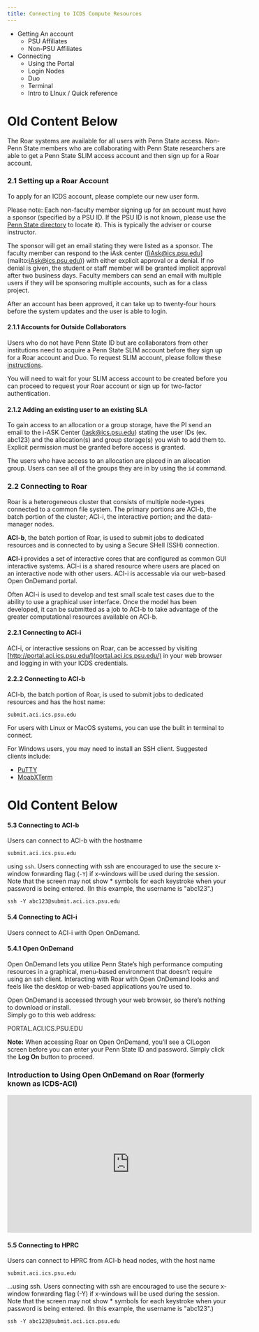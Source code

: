 ```yaml
---
title: Connecting to ICDS Compute Resources
---
```


 - Getting An account
	- PSU Affiliates
	- Non-PSU Affiliates
- Connecting
	- Using the Portal
	- Login Nodes
	- Duo
	- Terminal
	- Intro to LInux / Quick reference





# Old Content Below

The Roar systems are available for all users with Penn State access. Non-Penn 
State members who are collaborating with Penn State researchers are able to get 
a Penn State SLIM access account and then sign up for a Roar account.

### 2.1 Setting up a Roar Account

To apply for an ICDS account, please complete our new user form.

Please note: Each non-faculty member signing up for an account must have a 
sponsor (specified by a PSU ID. If the PSU ID is not known, please use the 
[Penn State directory](http://www.work.psu.edu/ldap/) to locate it). This is 
typically the adviser or course instructor.

The sponsor will get an email stating they were listed as a sponsor. The faculty 
member can respond to the iAsk center ([<span class="cmtt-10">iAsk@ics.psu.edu</span>]
(mailto:iAsk@ics.psu.edu)) with either explicit approval or a denial. If no 
denial is given, the student or staff member will be granted implicit approval 
after two business days. Faculty members can send an email with multiple users 
if they will be sponsoring multiple accounts, such as for a class project. 

After an account has been approved, it can take up to twenty-four hours before 
the system updates and the user is able to login.  

#### 2.1.1 Accounts for Outside Collaborators

Users who do not have Penn State ID but are collaborators from other institutions 
need to acquire a Penn State SLIM account before they sign up for a Roar account 
and Duo. To request SLIM account, please follow these [instructions](https://www.icds.psu.edu/computing-services/account-setup/).  

You will need to wait for your SLIM access account to be created before you can 
proceed to request your Roar account or sign up for two-factor authentication.

#### 2.1.2 Adding an existing user to an existing SLA

To gain access to an allocation or a group storage, have the PI send an email 
to the i-ASK Center ([iask@ics.psu.edu](mailto:iask@ics.psu.edu)) stating the 
user IDs (ex. abc123) and the allocation(s) and group storage(s) you wish to add 
them to. Explicit permission must be granted before access is granted.

The users who have access to an allocation are placed in an allocation group. 
Users can see all of the groups they are in by using the `id` command.

### 2.2 Connecting to Roar

Roar is a heterogeneous cluster that consists of multiple node-types connected to 
a common file system. The primary portions are ACI-b, the batch portion of the 
cluster; ACI-i, the interactive portion; and the data-manager nodes.

**ACI-b**, the batch portion of Roar, is used to submit jobs to dedicated resources 
and is connected to by using a Secure SHell (SSH) connection.

**ACI-i** provides a set of interactive cores that are configured as common GUI 
interactive systems. ACI-i is a shared resource where users are placed on an 
interactive node with other users. ACI-i is accessable via our web-based Open 
OnDemand portal.

Often ACI-i is used to develop and test small scale test cases due to the ability to use a graphical user interface. Once the model has been developed, it can be submitted as a job to ACI-b to take advantage of the greater computational resources available on ACI-b.  

#### 2.2.1 Connecting to ACI-i

ACI-i, or interactive sessions on Roar, can be accessed by visiting [http://portal.aci.ics.psu.edu/](portal.aci.ics.psu.edu/) in your web browser and
logging in with your ICDS credentials.

#### 2.2.2 Connecting to ACI-b

ACI-b, the batch portion of Roar, is used to submit jobs to dedicated resources 
and has the host name:

`submit.aci.ics.psu.edu`

For users with Linux or MacOS systems, you can use the built in terminal to connect. 

For Windows users, you may need to install an SSH client. Suggested clients include:
- [PuTTY](https://www.putty.org/)
- [MoabXTerm](https://mobaxterm.mobatek.net/)



# Old Content Below


#### 5.3 Connecting to ACI-b

Users can connect to ACI-b with the hostname

`submit.aci.ics.psu.edu`

using `ssh`. Users  connecting with ssh are encouraged to use the secure x-window forwarding flag (`-Y`) if x-windows will be used during the session. Note that the screen may not show * symbols for each keystroke when your password is being entered. (In this example, the username is "abc123".)

`ssh -Y abc123@submit.aci.ics.psu.edu`

  

#### 5.4 Connecting to ACI-i

Users connect to ACI-i with Open OnDemand.

  

#### 5.4.1 Open OnDemand

Open OnDemand lets you utilize Penn State’s high performance computing resources in a graphical, menu-based environment that doesn’t require using an ssh client. Interacting with Roar with Open OnDemand looks and feels like the desktop or web-based applications you’re used to.

Open OnDemand is accessed through your web browser, so there’s nothing to download or install.  
Simply go to this web address:

PORTAL.ACI.ICS.PSU.EDU

**Note:** When accessing Roar on Open OnDemand, you’ll see a CILogon screen before you can enter your Penn State ID and password. Simply click the **Log On** button to proceed.

### Introduction to Using Open OnDemand on Roar (formerly known as ICDS-ACI)

<iframe loading="lazy" src="https://www.youtube.com/embed/ekiz0o94pwQ" allowfullscreen="allowfullscreen" width="560" height="315" frameborder="0"><span data-mce-type="bookmark" style="display: inline-block; width: 0px; overflow: hidden; line-height: 0;" class="mce_SELRES_start">﻿</span></iframe>

  

#### 5.5 Connecting to HPRC

Users can connect to HPRC from ACI-b head nodes, with the host name

`submit.aci.ics.psu.edu`

…using ssh. Users connecting with ssh are encouraged to use the secure x-window forwarding flag (-Y) if x-windows will be used during the session. Note that the screen may not show * symbols for each keystroke when your password is being entered. (In this example, the username is "abc123".)

`ssh -Y abc123@submit.aci.ics.psu.edu`

  
